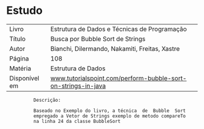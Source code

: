 # Estudo

| | |
| ------ | ------ |
| Livro |   Estrutura de Dados e Técnicas de Programação |
| Título | Busca por Bubble Sort de Strings |
| Autor | Bianchi, Dilermando, Nakamiti, Freitas, Xastre |
| Página | 108 |
| Matéria | Estrutura de Dados |
| Disponível em | www.tutorialspoint.com/perform-bubble-sort-on-strings-in-java |

              Descrição:
              
              Baseado no Exemplo do livro, a técnica  de  Bubble  Sort
              empregado a Vetor de Strings exemplo de metodo compareTo 
              na linha 24 da classe BubbleSort